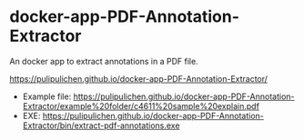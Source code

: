 # docker-app-PDF-Annotation-Extractor
An docker app to extract annotations in a PDF file.

https://pulipulichen.github.io/docker-app-PDF-Annotation-Extractor/

- Example file: https://pulipulichen.github.io/docker-app-PDF-Annotation-Extractor/example%20folder/c4611%20sample%20explain.pdf
- EXE: https://pulipulichen.github.io/docker-app-PDF-Annotation-Extractor/bin/extract-pdf-annotations.exe